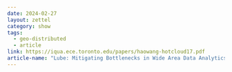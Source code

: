 ```yaml
---
date: 2024-02-27
layout: zettel
category: show
tags:
  - geo-distributed
  - article
link: https://iqua.ece.toronto.edu/papers/haowang-hotcloud17.pdf
article-name: "Lube: Mitigating Bottlenecks in Wide Area Data Analytics"
---
```

